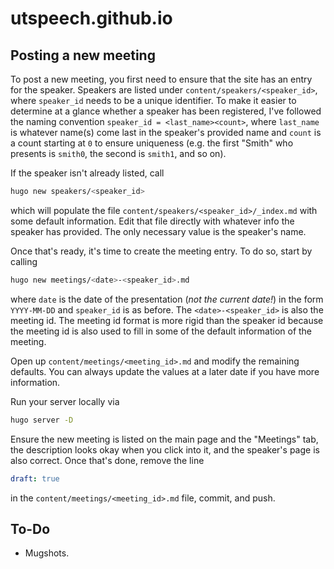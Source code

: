# utspeech.github.io

## Posting a new meeting

To post a new meeting, you first need to ensure that the site has an entry for
the speaker. Speakers are listed under `content/speakers/<speaker_id>`, where
`speaker_id` needs to be a unique identifier. To make it easier to determine at
a glance whether a speaker has been registered, I've followed the naming
convention `speaker_id = <last_name><count>`, where `last_name` is whatever
name(s) come last in the speaker's provided name and `count` is a count
starting at `0` to ensure uniqueness (e.g. the first "Smith" who presents is
`smith0`, the second is `smith1`, and so on).

If the speaker isn't already listed, call

``` sh
hugo new speakers/<speaker_id>
```

which will populate the file `content/speakers/<speaker_id>/_index.md` with
some default information. Edit that file directly with whatever info the
speaker has provided. The only necessary value is the speaker's name.

Once that's ready, it's time to create the meeting entry. To do so, start by
calling

``` sh
hugo new meetings/<date>-<speaker_id>.md
```

where `date` is the date of the presentation (*not the current date!*) in the
form `YYYY-MM-DD` and `speaker_id` is as before. The `<date>-<speaker_id>` is
also the meeting id. The meeting id format is more rigid than the speaker id
because the meeting id is also used to fill in some of the default information
of the meeting.

Open up `content/meetings/<meeting_id>.md` and modify the remaining defaults.
You can always update the values at a later date if you have more information.

Run your server locally via

``` sh
hugo server -D
```

Ensure the new meeting is listed on the main page and the "Meetings" tab,
the description looks okay when you click into it, and the speaker's page is
also correct. Once that's done, remove the line

``` yaml
draft: true
```

in the `content/meetings/<meeting_id>.md` file, commit, and push.

## To-Do

- Mugshots.
